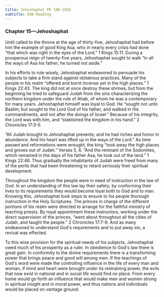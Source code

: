 ```yaml
---
title: Jehoshaphat PK 190-192b
subtitle: EGW Reading
---
```


### Chapter 15—Jehoshaphat

Until called to the throne at the age of thirty-five, Jehoshaphat had before him the example of good King Asa, who in nearly every crisis had done “that which was right in the eyes of the Lord.” 1 Kings 15:11. During a prosperous reign of twenty-five years, Jehoshaphat sought to walk “in all the ways of Asa his father; he turned not aside.”

In his efforts to rule wisely, Jehoshaphat endeavored to persuade his subjects to take a firm stand against idolatrous practices. Many of the people in his realm “offered and burnt incense yet in the high places.” 1 Kings 22:43. The king did not at once destroy these shrines; but from the beginning he tried to safeguard Judah from the sins characterizing the northern kingdom under the rule of Ahab, of whom he was a contemporary for many years. Jehoshaphat himself was loyal to God. He “sought not unto Baalim; but sought to the Lord God of his father, and walked in His commandments, and not after the doings of Israel.” Because of his integrity, the Lord was with him, and “stablished the kingdom in his hand.” 2 Chronicles 17:3-5.

“All Judah brought to Jehoshaphat presents; and he had riches and honor in abundance. And his heart was lifted up in the ways of the Lord.” As time passed and reformations were wrought, the king “took away the high places and groves out of Judah.” Verses 5, 6. “And the remnant of the Sodomites, which remained in the days of his father Asa, he took out of the land.” 1 Kings 22:46. Thus gradually the inhabitants of Judah were freed from many of the perils that had been threatening to retard seriously their spiritual development.

Throughout the kingdom the people were in need of instruction in the law of God. In an understanding of this law lay their safety; by conforming their lives to its requirements they would become loyal both to God and to man. Knowing this, Jehoshaphat took steps to ensure to his people thorough instruction in the Holy Scriptures. The princes in charge of the different portions of his realm were directed to arrange for the faithful ministry of teaching priests. By royal appointment these instructors, working under the direct supervision of the princes, “went about throughout all the cities of Judah, and taught the people.” 2 Chronicles 17:7-9. And as many endeavored to understand God's requirements and to put away sin, a revival was effected.

To this wise provision for the spiritual needs of his subjects, Jehoshaphat owed much of his prosperity as a ruler. In obedience to God's law there is great gain. In conformity to the divine requirements there is a transforming power that brings peace and good will among men. If the teachings of God's word were made the controlling influence in the life of every man and woman, if mind and heart were brought under its restraining power, the evils that now exist in national and in social life would find no place. From every home would go forth an influence that would make men and women strong in spiritual insight and in moral power, and thus nations and individuals would be placed on vantage ground.